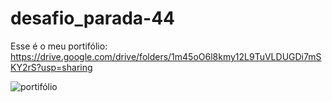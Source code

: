 # desafio_parada-44

Esse é o meu portifólio: https://drive.google.com/drive/folders/1m45oO6l8kmy12L9TuVLDUGDi7mSKY2rS?usp=sharing


![portifólio](https://user-images.githubusercontent.com/89865975/146465481-e1555004-8947-4c0b-b23e-700fac8fd002.png)

